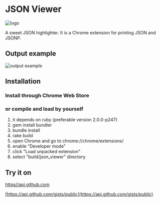 # JSON Viewer

![logo](https://raw.github.com/tulios/json-viewer/master/logo.png)

A sweet JSON highlighter. It is a Chrome extension for printing JSON and JSONP.

## Output example

![output example](https://raw.github.com/tulios/json-viewer/master/output_example.png)

## Installation

### Install through Chrome Web Store
### or compile and load by yourself

  1. it depends on ruby (preferable version 2.0.0-p247)
  2. gem install bundler
  3. bundle install
  4. rake build
  5. open Chrome and go to chrome://chrome/extensions/
  6. enable "Developer mode"
  7. click "Load unpacked extension"
  8. select "build/json_viewer" directory

## Try it on

[https//api.github.com](https://api.github.com)

[https://api.github.com/gists/public](https://api.github.com/gists/public)
